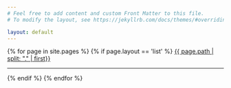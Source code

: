 ```yaml
---
# Feel free to add content and custom Front Matter to this file.
# To modify the layout, see https://jekyllrb.com/docs/themes/#overriding-theme-defaults

layout: default
---
```

{% for page in site.pages %}
{% if page.layout == 'list' %}
<a href="{{ site.url }}{{ page.url }}">{{ page.path | split: "." | first}}</a>
<hr />
{% endif %}
{% endfor %}